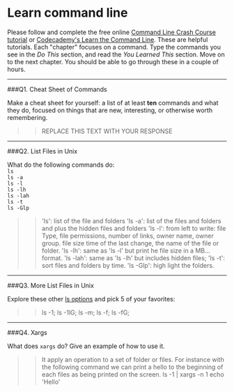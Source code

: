 # Learn command line

Please follow and complete the free online [Command Line Crash Course
tutorial](https://web.archive.org/web/20160708171659/http://cli.learncodethehardway.org/book/) or [Codecademy's Learn the Command Line](https://www.codecademy.com/learn/learn-the-command-line). These are helpful tutorials. Each "chapter" focuses on a command. Type the commands you see in the _Do This_ section, and read the _You Learned This_ section. Move on to the next chapter. You should be able to go through these in a couple of hours.

---

###Q1.  Cheat Sheet of Commands  

Make a cheat sheet for yourself: a list of at least **ten** commands and what they do, focused on things that are new, interesting, or otherwise worth remembering.

> > REPLACE THIS TEXT WITH YOUR RESPONSE

---

###Q2.  List Files in Unix   

What do the following commands do:  
`ls`  
`ls -a`  
`ls -l`  
`ls -lh`  
`ls -lah`  
`ls -t`  
`ls -Glp`  

> > 'ls': list of the file and folders
'ls -a': list of the files and folders and plus the hidden files and folders
'ls -l': from left to write: file Type, file permissions, number of links, owner name, owner group. file size time of the last change, the name of the file or folder.
'ls -lh': same as 'ls -l' but print he file size in a MB... format.
'ls -lah': same as 'ls -lh' but includes hidden files;
'ls -t': sort files and folders by time.
'ls -Glp': high light the folders.  

---

###Q3.  More List Files in Unix  

Explore these other [ls options](http://www.techonthenet.com/unix/basic/ls.php) and pick 5 of your favorites:

> > ls -1; ls -1lG; ls -m; ls -f; ls -fG;

---

###Q4.  Xargs   

What does `xargs` do? Give an example of how to use it.

> > It apply an operation to a set of folder or files.
For instance with the following command we can print a hello to the beginning of each files as being printed on the screen.  ls -1 | xargs -n 1 echo 'Hello'
